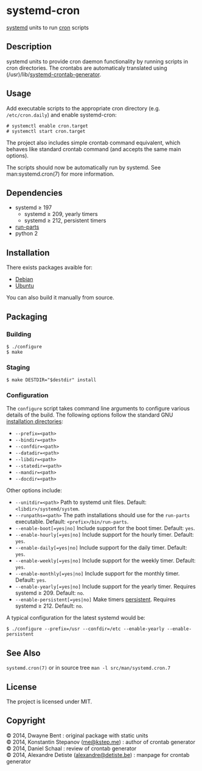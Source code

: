 systemd-cron
================
[systemd][1] units to run [cron][2] scripts

Description
---------------
systemd units to provide cron daemon functionality by running scripts in cron directories.
The crontabs are automaticaly translated using (/usr)/lib/[systemd-crontab-generator][6].

Usage
---------
Add executable scripts to the appropriate cron directory (e.g. `/etc/cron.daily`) and enable systemd-cron:

    # systemctl enable cron.target
    # systemctl start cron.target

The project also includes simple crontab command equivalent, which behaves like standard crontab command (and accepts the same main options).
   
The scripts should now be automatically run by systemd. See man:systemd.cron(7) for more information.

Dependencies
----------------
* systemd ≥ 197
    * systemd ≥ 209, yearly timers
    * systemd ≥ 212, persistent timers
* [run-parts][3]
* python 2

Installation
----------------
There exists packages avaible for:
* [Debian][7]
* [Ubuntu][8]

You can also build it manually from source.


Packaging
--------------

### Building

    $ ./configure
    $ make

### Staging

    $ make DESTDIR="$destdir" install

### Configuration

The `configure` script takes command line arguments to configure various details of the build. The following options
follow the standard GNU [installation directories][4]:

* `--prefix=<path>`
* `--bindir=<path>`
* `--confdir=<path>`
* `--datadir=<path>`
* `--libdir=<path>`
* `--statedir=<path>`
* `--mandir=<path>`
* `--docdir=<path>`

Other options include:

* `--unitdir=<path>` Path to systemd unit files.
  Default: `<libdir>/systemd/system`.
* `--runpaths=<path>` The path installations should use for the `run-parts` executable.
  Default: `<prefix>/bin/run-parts`.
* `--enable-boot[=yes|no]` Include support for the boot timer.
  Default: `yes`.
* `--enable-hourly[=yes|no]` Include support for the hourly timer.
  Default: `yes`.
* `--enable-daily[=yes|no]` Include support for the daily timer.
  Default: `yes`.
* `--enable-weekly[=yes|no]` Include support for the weekly timer.
  Default: `yes`.
* `--enable-monthly[=yes|no]` Include support for the monthly timer.
  Default: `yes`.
* `--enable-yearly[=yes|no]` Include support for the yearly timer. Requires systemd ≥ 209.
  Default: `no`.
* `--enable-persistent[=yes|no]` Make timers [persistent][5]. Requires systemd ≥ 212.
  Default: `no`.

A typical configuration for the latest systemd would be:

    $ ./configure --prefix=/usr --confdir=/etc --enable-yearly --enable-persistent

See Also
------------
`systemd.cron(7)` or in source tree `man -l src/man/systemd.cron.7`


License
-----------
The project is licensed under MIT.


Copyright
-------------
© 2014, Dwayne Bent : original package with static units  
© 2014, Konstantin Stepanov (me@kstep.me) : author of crontab generator  
© 2014, Daniel Schaal : review of crontab generator  
© 2014, Alexandre Detiste (alexandre@detiste.be) : manpage for crontab generator  


[1]: http://www.freedesktop.org/wiki/Software/systemd/ "systemd"
[2]: http://en.wikipedia.org/wiki/Cron "cron"
[3]: http://packages.qa.debian.org/d/debianutils.html "debianutils"
[4]: https://www.gnu.org/prep/standards/html_node/Directory-Variables.html "Directory Variables"
[5]: http://www.freedesktop.org/software/systemd/man/systemd.timer.html#Persistent= "systemd.timer"
[6]: https://github.com/kstep/systemd-crontab-generator "crontab generator"
[7]: http://packages.debian.org/systemd-cron/
[8]: http://packages.ubuntu.com/search?suite=all&searchon=names&keywords=systemd-cron
